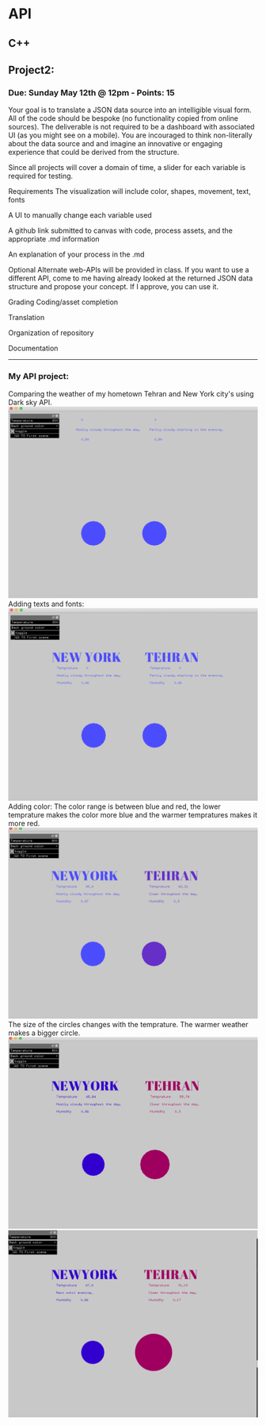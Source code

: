 # API

## C++

## Project2:
### Due: Sunday May 12th @ 12pm - Points: 15
Your goal is to translate a JSON data source into an intelligible visual form. All of the code should be bespoke (no functionality copied from online sources). The deliverable is not required to be a dashboard with associated UI (as you might see on a mobile). You are incouraged to think non-literally about the data source and and imagine an innovative or engaging experience that could be derived from the structure.

Since all projects will cover a domain of time, a slider for each variable is required for testing.

Requirements
The visualization will include color, shapes, movement, text, fonts

A UI to manually change each variable used

A github link submitted to canvas with code, process assets, and the appropriate .md information

An explanation of your process in the .md

Optional
Alternate web-APIs will be provided in class. If you want to use a different API, come to me having already looked at the returned JSON data structure and propose your concept. If I approve, you can use it.

Grading
Coding/asset completion

Translation

Organization of repository

Documentation


----------------
### My API project:

Comparing the weather of my hometown Tehran and New York city's using Dark sky API.
![Screenshot](media/1.png)
Adding texts and fonts:
![Screenshot](media/2.png)
Adding color: The color range is between blue and red, the lower temprature makes the color more blue and the warmer tempratures makes it more red.
![Screenshot](media/3.png)
The size of the circles changes with the temprature. The warmer weather makes a bigger circle.
![Screenshot](media/4.png)
![Screenshot](media/5.png)

